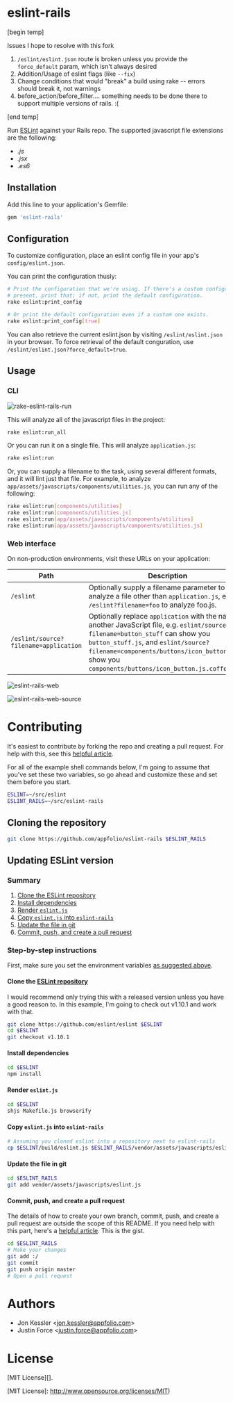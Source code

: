 # eslint-rails

[begin temp]

Issues I hope to resolve with this fork

1. `/eslint/eslint.json` route is broken unless you provide the `force_default` param, which isn't always desired
2. Addition/Usage of eslint flags (like `--fix`)
3. Change conditions that would "break" a build using rake -- errors should break it, not warnings
4. before_action/before_filter.... something needs to be done there to support multiple versions of rails. :( 

[end temp]

Run [ESLint][] against your Rails repo. The supported javascript file extensions are the following:

- _.js_
- _.jsx_
- _.es6_

## Installation

Add this line to your application's Gemfile:

```ruby
gem 'eslint-rails'
```

## Configuration

To customize configuration, place an eslint config file in your app's
`config/eslint.json`.

You can print the configuration thusly:

```sh
# Print the configuration that we're using. If there's a custom configuration
# present, print that; if not, print the default configuration.
rake eslint:print_config

# Or print the default configuration even if a custom one exists.
rake eslint:print_config[true]
```

You can also retrieve the current eslint.json by visiting `/eslint/eslint.json`
in your browser. To force retrieval of the default conguration, use
`/eslint/eslint.json?force_default=true`.

## Usage

### CLI

![rake-eslint-rails-run][]

This will analyze all of the javascript files in the project:

```sh
rake eslint:run_all
```

Or you can run it on a single file. This will analyze `application.js`:

```sh
rake eslint:run
```

Or, you can supply a filename to the task, using several different formats, and it will lint just that file. For example, to analyze `app/assets/javascripts/components/utilities.js`, you can run any of the following:

```sh
rake eslint:run[components/utilities]
rake eslint:run[components/utilities.js]
rake eslint:run[app/assets/javascripts/components/utilities]
rake eslint:run[app/assets/javascripts/components/utilities.js]
```

### Web interface

On non-production environments, visit these URLs on your application:

Path                                  | Description
------------------------------------- | -------------------------------------------------
`/eslint`                             | Optionally supply a filename parameter to analyze a file other than `application.js`, e.g.  `/eslint?filename=foo` to analyze foo.js.
`/eslint/source?filename=application` | Optionally replace `application` with the name of another JavaScript file, e.g.  `eslint/source?filename=button_stuff` can show you `button_stuff.js`, and `eslint/source?filename=components/buttons/icon_button` can show you `components/buttons/icon_button.js.coffee.erb`.

![eslint-rails-web][]

![eslint-rails-web-source][]

# Contributing

It's easiest to contribute by forking the repo and creating a pull request. For
help with this, see this [helpful article][fork a repo].

For all of the example shell commands below, I'm going to assume that you've set
these two variables, so go ahead and customize these and set them before you
start.

```sh
ESLINT=~/src/eslint
ESLINT_RAILS=~/src/eslint-rails
```

## Cloning the repository

```sh
git clone https://github.com/appfolio/eslint-rails $ESLINT_RAILS
```

## Updating ESLint version

### Summary

1. [Clone the ESLint repository](#clone-the-eslint-repository)
2. [Install dependencies](#install-dependencies)
3. [Render `eslint.js`](#render-eslintjs)
4. [Copy `eslint.js` into `eslint-rails`](#copy-eslintjs-into-eslint-rails)
5. [Update the file in git](#update-the-file-in-git)
6. [Commit, push, and create a pull request](#commit-push-and-create-a-pull-request)

### Step-by-step instructions

First, make sure you set the environment variables [as suggested above](#contributing).

#### Clone the [ESLint repository][]

I would recommend only trying this with a released version unless you have a
good reason to. In this example, I'm going to check out v1.10.1 and work with
that.

```sh
git clone https://github.com/eslint/eslint $ESLINT
cd $ESLINT
git checkout v1.10.1
```

#### Install dependencies

```sh
cd $ESLINT
npm install
```

#### Render `eslint.js`

```sh
cd $ESLINT
shjs Makefile.js browserify
```

#### Copy `eslint.js` into `eslint-rails`

```sh
# Assuming you cloned eslint into a repository next to eslint-rails
cp $ESLINT/build/eslint.js $ESLINT_RAILS/vendor/assets/javascripts/eslint.js
```

#### Update the file in git

```sh
cd $ESLINT_RAILS
git add vendor/assets/javascripts/eslint.js
```

#### Commit, push, and create a pull request

The details of how to create your own branch, commit, push, and create a pull
request are outside the scope of this README. If you need help with this part,
here's a [helpful article][fork a repo]. This is the gist.

```sh
cd $ESLINT_RAILS
# Make your changes
git add :/
git commit
git push origin master
# Open a pull request
```

# Authors

- Jon Kessler &lt;[jon.kessler@appfolio.com][]&gt;
- Justin Force &lt;[justin.force@appfolio.com][]&gt;

# License

[MIT License][].

[ESLint]: http://eslint.org/
[fork a repo]: https://help.github.com/articles/fork-a-repo/
[ESLint repository]: https://github.com/eslint/eslint
[justin.force@appfolio.com]: mailto:justin.force@appfolio.com
[jon.kessler@appfolio.com]: mailto:jon.kessler@appfolio.com
[MIT License]: http://www.opensource.org/licenses/MIT)

[rake-eslint-rails-run]: https://cloud.githubusercontent.com/assets/324632/6672146/9d1f278e-cbc7-11e4-9f56-5a4511d35921.png
[eslint-rails-web-source]: https://cloud.githubusercontent.com/assets/324632/6671965/33d6819c-cbc6-11e4-9a64-30be84f20b96.png
[eslint-rails-web]: https://cloud.githubusercontent.com/assets/324632/6671966/33d8cc86-cbc6-11e4-904d-3379907c429d.png
